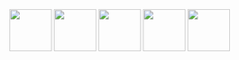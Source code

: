 <div id="img">
  <img height="75" width="75" src="https://cdn.jsdelivr.net/gh/devicons/devicon@latest/icons/html5/html5-original.svg" />
  <img height="75" width="75" src="https://cdn.jsdelivr.net/gh/devicons/devicon@latest/icons/css3/css3-original.svg" />
  <img height="75" width="75" src="https://cdn.jsdelivr.net/gh/devicons/devicon@latest/icons/javascript/javascript-original.svg" />
  <img height="75" width="75" src="https://cdn.jsdelivr.net/gh/devicons/devicon@latest/icons/unity/unity-original.svg" />
  <img height="75" width="75" src="https://cdn.jsdelivr.net/gh/devicons/devicon@latest/icons/unrealengine/unrealengine-original.svg" />
</div>
